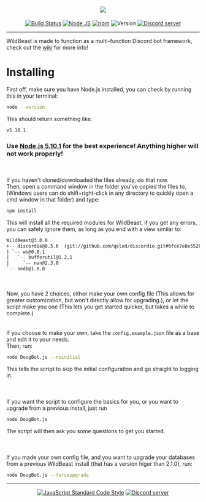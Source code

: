 <h1 align="center">
<img src="http://i.imgur.com/IH4Qq6N.png"></h1>

<p align="center">
<a href="https://snap-ci.com/SteamingMutt/WildBeast/branch/master"><img src="https://snap-ci.com/SteamingMutt/WildBeast/branch/master/build_image" alt="Build Status"></a>
<a href="http://nodejs.org"><img src="https://img.shields.io/badge/Node.js-5.10.1-blue.svg" alt="Node JS"></a>
<a href="http://npmjs.com"><img src="https://img.shields.io/badge/npm-3.8.6-blue.svg" alt="npm"></a>
<a><img src="https://img.shields.io/badge/Version-3.0.0--beta.3-blue.svg" alt="Version"></a>
<a href="https://discord.gg/0cFoiR5QVh5LZlQO"><img src="https://discordapp.com/api/servers/110462143152803840/widget.png" alt="Discord server"></a>
</p>

---

WildBeast is made to function as a multi-function Discord bot framework, check out the [wiki](https://github.com/SteamingMutt/WildBeast/wiki) for more info!

# Installing
First off, make sure you have Node.js installed, you can check by running this in your terminal:
```bash
node --version
```
This should return something like:
```bash
v5.10.1
```

### Use [Node.js 5.10.1](https://nodejs.org/download/release/v5.10.1/) for the best experience! Anything higher will not work properly!

<br></br>
If you haven't cloned/downloaded the files already, do that now.   
Then, open a command window in the folder you've copied the files to, (Windows users can do shift+right-click in any directory to quickly open a cmd window in that folder) and type:
```bash
npm install
```
This will install all the required modules for WildBeast, if you get any errors, you can safely ignore them, as long as you end with a view similar to:
```bash
WildBeast@3.0.0
+-- discordie@0.5.6  (git://github.com/qeled/discordie.git#6fce7e8e552bd64663541ffaf374e07cc5b8fd2d)
| `-- ws@0.8.1
|   `-- bufferutil@1.2.1
|     `-- nan@2.3.0
`-- nedb@1.8.0
```
<br></br>
Now, you have 2 choices, either make your own config file (This allows for greater customization, but won't directly allow for upgrading.), or let the script make you one (This lets you get started quicker, but takes a while to complete.)    
<br></br>
If you choose to make your own, take the `config.example.json` file as a base and edit it to your needs.   
Then, run:
```bash
node DougBot.js --noinitial
```
This tells the script to skip the initial configuration and go straight to logging in.
<br></br>
<br></br>
If you want the script to configure the basics for you, or you want to upgrade from a previous install, just run
```bash
node DougBot.js
```
The script will then ask you some questions to get you started.
<br></br>
<br></br>
If you made your own config file, and you want to upgrade your databases from a previous WildBeast install (that has a version higer than 2.1.0), run:
```bash
node DougBot.js --forceupgrade
```
---

<p align="center">
  <a href="https://github.com/feross/standard"><img src="https://cdn.rawgit.com/feross/standard/master/badge.svg" alt="JavaScript Standard Code Style"></a>
  <a href="https://discord.gg/0cFoiR5QVh5gF8Un"><img src="https://discordapp.com/api/servers/110462143152803840/widget.png?style=banner2" alt="Discord server"></a>
</p>
